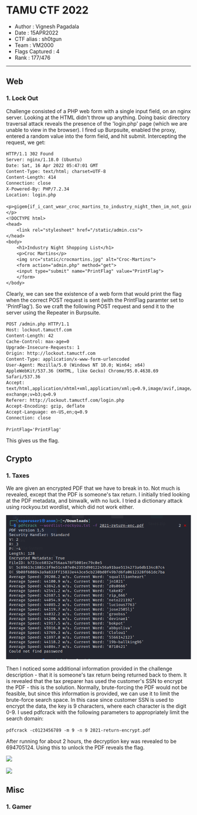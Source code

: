 # TAMU CTF 2022

* Author			: Vignesh Pagadala
* Date				: 15APR2022
* CTF alias 		: sh0tgun
* Team 				: VM2000
* Flags Captured	: 4
* Rank				: 177/476

---

## Web
### 1. Lock Out
Challenge consisted of a PHP web form with a single input field, on an nginx server. Looking at the HTML didn't throw up anything. Doing basic directory traversal attack reveals the presence of the 'login.php' page (which we are unable to view in the browser). I fired up Burpsuite, enabled the proxy, entered a random value into the form field, and hit submit. Intercepting the request, we get:

```
HTTP/1.1 302 Found
Server: nginx/1.18.0 (Ubuntu)
Date: Sat, 16 Apr 2022 05:47:01 GMT
Content-Type: text/html; charset=UTF-8
Content-Length: 414
Connection: close
X-Powered-By: PHP/7.2.34
Location: login.php

<p>gigem{if_i_cant_wear_croc_martins_to_industry_night_then_im_not_going}</p>
<!DOCTYPE html>
<head>
    <link rel="stylesheet" href="/static/admin.css">
</head>
<body>
    <h1>Industry Night Shopping List</h1>
    <p>Croc Martins</p>
    <img src="static/crocmartins.jpg" alt="Croc-Martins">
    <form action="admin.php" method="get">
	<input type="submit" name="PrintFlag" value="PrintFlag">
    </form>
</body>
```
Clearly, we can see the existence of a web form that would print the flag when the correct POST request is sent (with the PrintFlag paramter set to 'PrintFlag'). So we craft the following POST request and send it to the server using the Repeater in Burpsuite.

```
POST /admin.php HTTP/1.1
Host: lockout.tamuctf.com
Content-Length: 42
Cache-Control: max-age=0
Upgrade-Insecure-Requests: 1
Origin: http://lockout.tamuctf.com
Content-Type: application/x-www-form-urlencoded
User-Agent: Mozilla/5.0 (Windows NT 10.0; Win64; x64) AppleWebKit/537.36 (KHTML, like Gecko) Chrome/95.0.4638.69 Safari/537.36
Accept: text/html,application/xhtml+xml,application/xml;q=0.9,image/avif,image/webp,image/apng,*/*;q=0.8,application/signed-exchange;v=b3;q=0.9
Referer: http://lockout.tamuctf.com/login.php
Accept-Encoding: gzip, deflate
Accept-Language: en-US,en;q=0.9
Connection: close

PrintFlag='PrintFlag'
```  

This gives us the flag. 

## Crypto
### 1. Taxes
We are given an encrypted PDF that we have to break in to. Not much is revealed, except that the PDF is someone's tax return. I initially tried looking at the PDF metadata, and binwalk, with no luck. I tried a dictionary attack using rockyou.txt wordlist, which did not work either. 

![](https://github.com/vignesh-pagadala/ctf-writeups/blob/main/TAMU%20CTF%202022/Crypto/Taxes/Screenshot%20from%202022-04-16%2021-49-05.png)

Then I noticed some additional information provided in the challenge description - that it is someone's tax return being returned back to them. It is revealed that the tax preparer has used the customer's SSN to encrypt the PDF - this is the solution. Normally, brute-forcing the PDF would not be feasible, but since this information is provided, we can use it to limit the brute-force search space. In this case since customer SSN is used to encrypt the data, the key is 9 characters, where each character is the digit 0-9. I used pdfcrack with the following parameters to appropriately limit the search domain:

```pdfcrack -c0123456789 -m 9 -n 9 2021-return-encrypt.pdf```

After running for about 2 hours, the decryption key was revealed to be 694705124. Using this to unlock the PDF reveals the flag. 

![](https://github.com/vignesh-pagadala/ctf-writeups/blob/main/TAMU%20CTF%202022/Crypto/Taxes/Screenshot%20from%202022-04-16%2021-48-58.png)

![](https://github.com/vignesh-pagadala/ctf-writeups/blob/main/TAMU%20CTF%202022/Crypto/Taxes/Screenshot%20from%202022-04-16%2021-48-38.png)

## Misc
### 1. Gamer